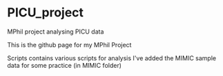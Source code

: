 # PICU_project
MPhil project analysing PICU data

This is the github page for my MPhil Project

Scripts contains various scripts for analysis
I've added the MIMIC sample data for some practice (in MIMIC folder)
